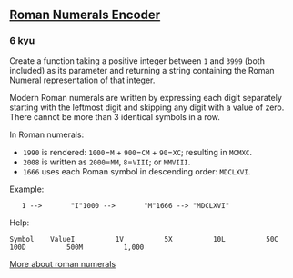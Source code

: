<h2><a href=https://www.codewars.com/kata/51b62bf6a9c58071c600001b/train/python target="_blank">Roman Numerals Encoder</a></h2><h3>6 kyu</h3><p>Create a function taking a positive integer between <code>1</code> and <code>3999</code> (both included) as its parameter and returning a string containing the Roman Numeral representation of that integer.</p><p>Modern Roman numerals are written by expressing each digit separately starting with the leftmost digit and skipping any digit with a value of zero. There cannot be more than 3 identical symbols in a row.</p><p>In Roman numerals:</p><ul><li><code>1990</code> is rendered: <code>1000</code>=<code>M</code> + <code>900</code>=<code>CM</code> + <code>90</code>=<code>XC</code>; resulting in <code>MCMXC</code>.</li><li><code>2008</code> is written as <code>2000</code>=<code>MM</code>, <code>8</code>=<code>VIII</code>; or <code>MMVIII</code>.</li><li><code>1666</code> uses each Roman symbol in descending order: <code>MDCLXVI</code>.</li></ul><p>Example:</p><pre><code>   1 --&gt;       "I"1000 --&gt;       "M"1666 --&gt; "MDCLXVI"</code></pre><p>Help:</p><pre><code>Symbol    ValueI          1V          5X          10L          50C          100D          500M          1,000</code></pre><p><a href="https://en.wikipedia.org/wiki/Roman_numerals" data-turbolinks="false" target="_blank">More about roman numerals</a></p>